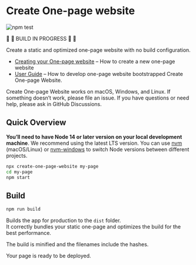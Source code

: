 # Create One-page website

![npm test](https://github.com/cbazureau/create-one-page-website/actions/workflows/testing.yml/badge.svg)

🚧 🚧 BUILD IN PROGRESS 🚧 🚧

Create a static and optimized one-page website with no build configuration.

- [Creating your One-page website](https://github.com/cbazureau/create-one-page-website) – How to create a new one-page website
- [User Guide](https://github.com/cbazureau/create-one-page-website) – How to develop one-page website bootstrapped Create One-page Website.

Create One-page Website works on macOS, Windows, and Linux.
If something doesn’t work, please file an issue.
If you have questions or need help, please ask in GitHub Discussions.

## Quick Overview

**You’ll need to have Node 14 or later version on your local development machine**. We recommend using the latest LTS version. You can use [nvm](https://github.com/creationix/nvm#installation) (macOS/Linux) or [nvm-windows](https://github.com/coreybutler/nvm-windows#node-version-manager-nvm-for-windows) to switch Node versions between different projects.

```sh
npx create-one-page-website my-page
cd my-page
npm start
```

## Build

```sh
npm run build
```

Builds the app for production to the `dist` folder.<br>
It correctly bundles your static one-page and optimizes the build for the best performance.

The build is minified and the filenames include the hashes.<br>

Your page is ready to be deployed.
